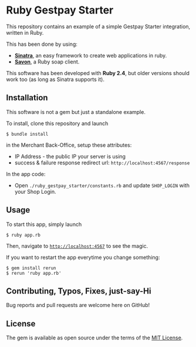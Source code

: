 # Ruby Gestpay Starter

This repository contains an example of a simple Gestpay Starter integration, written in Ruby.

This has been done by using:
- [**Sinatra**](http://www.sinatrarb.com/), an easy framework to create web applications in ruby.
- [**Savon**](http://savonrb.com/), a Ruby soap client.

This software has been developed with **Ruby 2.4**, but older versions should work too (as long as Sinatra supports it).

## Installation

This software is not a gem but just a standalone example.

To install, clone this repository and launch

```console
$ bundle install
```

in the Merchant Back-Office, setup these attributes:
- IP Address - the public IP your server is using
- success & failure response redirect url: `http://localhost:4567/response`

In the app code: 
- Open `./ruby_gestpay_starter/constants.rb` and update `SHOP_LOGIN` with your Shop Login.

## Usage

To start this app, simply launch

```console
$ ruby app.rb
```

Then, navigate to [`http://localhost:4567`](`http://localhost:4567`) to see the magic.

If you want to restart the app everytime you change something:

```console
$ gem install rerun
$ rerun 'ruby app.rb'
```


## Contributing, Typos, Fixes, just-say-Hi

Bug reports and pull requests are welcome here on GitHub!


## License

The gem is available as open source under the terms of the [MIT License](http://opensource.org/licenses/MIT).

